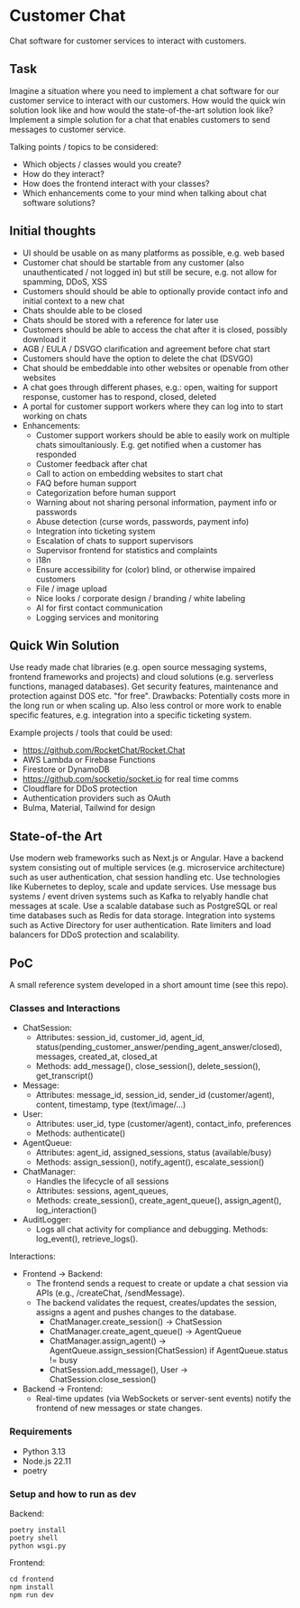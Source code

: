 # Customer Chat

Chat software for customer services to interact with customers.


## Task

Imagine a situation where you need to implement a chat software for our customer service to interact with our customers.
How would the quick win solution look like and how would the state-of-the-art solution look like?
Implement a simple solution for a chat that enables customers to send messages to customer service.

Talking points / topics to be considered:
- Which objects / classes would you create?
- How do they interact?
- How does the frontend interact with your classes?
- Which enhancements come to your mind when talking about chat software solutions?


## Initial thoughts

- UI should be usable on as many platforms as possible, e.g. web based
- Customer chat should be startable from any customer (also unauthenticated / not logged in) but still be secure, e.g. not allow for spamming, DDoS, XSS
- Customers should should be able to optionally provide contact info and initial context to a new chat
- Chats shoulde able to be closed
- Chats should be stored with a reference for later use
- Customers should be able to access the chat after it is closed, possibly download it
- AGB / EULA / DSVGO clarification and agreement before chat start
- Customers should have the option to delete the chat (DSVGO)
- Chat should be embeddable into other websites or openable from other websites
- A chat goes through different phases, e.g.: open, waiting for support response, customer has to respond, closed, deleted
- A portal for customer support workers where they can log into to start working on chats
- Enhancements:
  - Customer support workers should be able to easily work on multiple chats simoultaniously. E.g. get notified when a customer has responded
  - Customer feedback after chat
  - Call to action on embedding websites to start chat
  - FAQ before human support
  - Categorization before human support
  - Warning about not sharing personal information, payment info or passwords
  - Abuse detection (curse words, passwords, payment info)
  - Integration into ticketing system
  - Escalation of chats to support supervisors
  - Supervisor frontend for statistics and complaints
  - i18n
  - Ensure accessibility for (color) blind, or otherwise impaired customers
  - File / image upload
  - Nice looks / corporate design / branding / white labeling
  - AI for first contact communication
  - Logging services and monitoring


## Quick Win Solution

Use ready made chat libraries (e.g. open source messaging systems, frontend frameworks and projects) and cloud solutions (e.g. serverless functions, managed databases). Get security features, maintenance and protection against DOS etc. "for free". Drawbacks: Potentially costs more in the long run or when scaling up. Also less control or more work to enable specific features, e.g. integration into a specific ticketing system.

Example projects / tools that could be used:
- https://github.com/RocketChat/Rocket.Chat
- AWS Lambda or Firebase Functions
- Firestore or DynamoDB
- https://github.com/socketio/socket.io for real time comms
- Cloudflare for DDoS protection
- Authentication providers such as OAuth
- Bulma, Material, Tailwind for design

## State-of-the Art

Use modern web frameworks such as Next.js or Angular. Have a backend system consisting out of multiple services (e.g. microservice architecture) such as user authentication, chat session handling etc. Use technologies like Kubernetes to deploy, scale and update services. Use message bus systems / event driven systems such as Kafka to relyably handle chat messages at scale. Use a scalable database such as PostgreSQL or real time databases such as Redis for data storage. Integration into systems such as Active Directory for user authentication. Rate limiters and load balancers for DDoS protection and scalability.

## PoC

A small reference system developed in a short amount time (see this repo).

### Classes and Interactions

- ChatSession:
  - Attributes: session_id, customer_id, agent_id, status(pending_customer_answer/pending_agent_answer/closed), messages, created_at, closed_at
  - Methods: add_message(), close_session(), delete_session(), get_transcript()
- Message:
  - Attributes: message_id, session_id, sender_id (customer/agent), content, timestamp, type (text/image/...)
- User:
  - Attributes: user_id, type (customer/agent), contact_info, preferences
  - Methods: authenticate()
- AgentQueue:
  - Attributes: agent_id, assigned_sessions, status (available/busy)
  - Methods: assign_session(), notify_agent(), escalate_session()
- ChatManager:
  - Handles the lifecycle of all sessions
  - Attributes: sessions, agent_queues, 
  - Methods: create_session(), create_agent_queue(), assign_agent(), log_interaction()
- AuditLogger:
  - Logs all chat activity for compliance and debugging.
    Methods: log_event(), retrieve_logs().

Interactions:

- Frontend -> Backend:
  - The frontend sends a request to create or update a chat session via APIs (e.g., /createChat, /sendMessage).
  - The backend validates the request, creates/updates the session, assigns a agent and pushes changes to the database.
    - ChatManager.create_session() -> ChatSession
    - ChatManager.create_agent_queue() -> AgentQueue
    - ChatManager.assign_agent() -> AgentQueue.assign_session(ChatSession) if AgentQueue.status != busy
    - ChatSession.add_message(), User -> ChatSession.close_session()
- Backend -> Frontend:
  - Real-time updates (via WebSockets or server-sent events) notify the frontend of new messages or state changes.


### Requirements

- Python 3.13
- Node.js 22.11
- poetry

### Setup and how to run as dev

Backend:
```shell
poetry install
poetry shell
python wsgi.py
```

Frontend:
```shell
cd frontend
npm install
npm run dev
```